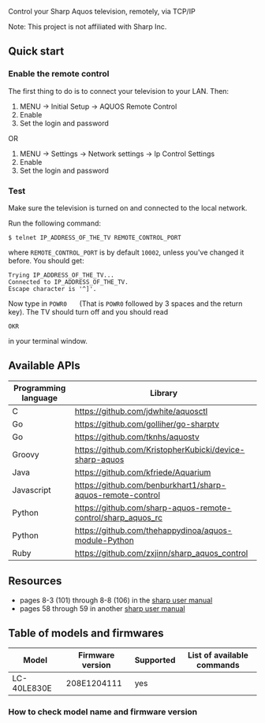 Control your Sharp Aquos television, remotely, via TCP/IP

Note: This project is not affiliated with Sharp Inc.

## Quick start

### Enable the remote control

The first thing to do is to connect your television to your
LAN. Then:

1. MENU -> Initial Setup -> AQUOS Remote Control
2. Enable
3. Set the login and password

OR

1. MENU -> Settings -> Network settings -> Ip Control Settings
2. Enable 
3. Set the login and password

### Test

Make sure the television is turned on and connected to the local network.

Run the following command:

    $ telnet IP_ADDRESS_OF_THE_TV REMOTE_CONTROL_PORT

where `REMOTE_CONTROL_PORT` is by default `10002`, unless you've changed it 
before. You should get:

    Trying IP_ADDRESS_OF_THE_TV...
    Connected to IP_ADDRESS_OF_THE_TV.
    Escape character is '^]'.

Now type in `POWR0   ` (That is `POWR0` followed by 3 spaces and the return 
key). The TV should turn off and you should read

    OKR

in your terminal window.

## Available APIs

| Programming language | Library |
|----------------------|---------|
| C | https://github.com/jdwhite/aquosctl |
| Go | https://github.com/golliher/go-sharptv |
| Go | https://github.com/tknhs/aquostv |
| Groovy | https://github.com/KristopherKubicki/device-sharp-aquos |
| Java | https://github.com/kfriede/Aquarium |
| Javascript | https://github.com/benburkhart1/sharp-aquos-remote-control |
| Python | https://github.com/sharp-aquos-remote-control/sharp_aquos_rc |
| Python | https://github.com/thehappydinoa/aquos-module-Python |
| Ruby | https://github.com/zxjinn/sharp_aquos_control |

## Resources

- pages 8-3 (101) through 8-8 (106) in the
  [sharp user manual](http://files.sharpusa.com/Downloads/ForHome/HomeEntertainment/LCDTVs/Manuals/2014_TV_OM.pdf)
- pages 58 through 59 in another
  [sharp user manual](http://www.sharp.co.uk/cps/rde/xbcr/documents/documents/om/11_lcd-tv/LC40-46LE830E-RU-LE831E-RU_OM_GB.pdf)

## Table of models and firmwares

| Model       | Firmware version | Supported | List of available commands |
|-------------|------------------|-----------|----------------------------|
| LC-40LE830E | 208E1204111      |    yes    |                            |

### How to check model name and firmware version

